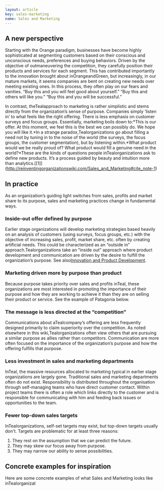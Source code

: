 ```yaml
---
layout: article
key: sales-marketing
name: Sales and Marketing
---
```

<!--StartFragment-->

## A new perspective

Starting with the Orange paradigm, businesses have become highly sophisticated at segmenting customers based on their conscious and unconscious needs, preferences and buying behaviors. Driven by the objective of outmaneuvering the competition, they carefully position their products and services for each segment. This has contributed importantly to the innovation brought about inOrangeandGreen, but increasingly, in our mature markets, it seems companies are bent on creating new needs over meeting existing ones. In this process, they often play on our fears and vanities. “Buy this and you will feel good about yourself.” “Buy this and others will like you.” “Buy this and you will be successful.”

In contrast, theTealapproach to marketing is rather simplistic and stems directly from the organization’s sense of purpose. Companies simply ‘listen in’ to what feels like the right offering. There is less emphasis on customer surveys and focus groups. Essentially, marketing boils down to:*This is our offer. At this moment, we feel this is the best we can possibly do. We hope you will like it.*In a strange paradox,Tealorganizations go about filling a need not by tuning in to the noise of the world (the surveys, the focus groups, the customer segmentation), but by listening within.*What product would we be really proud of? What product would fill a genuine need in the world?*These are the kinds of questions people inTealorganizations ask to define new products. It’s a process guided by beauty and intuition more than analytics.\[[1]](http://reinventingorganizationswiki.com/Sales_and_Marketing#cite_note-1)

<!--EndFragment-->

<!--StartFragment-->

## In practice

As an organization’s guiding light switches from sales, profits and market share to its purpose, sales and marketing practices change in fundamental ways.

### Inside-out offer defined by purpose

Earlier stage organizations will develop marketing strategies based heavily on an analysis of customers (using surveys, focus groups, etc.) with the objective of increasing sales, profit, market share, etc. often by creating artificial needs. This could be characterized as an “outside in” approach.Tealorganizations take an “inside out” approach where product development and communication are driven by the desire to fulfill the organization’s purpose. See also[Innovation and Product Development](http://reinventingorganizationswiki.com/Innovation_and_Product_Development "Innovation and Product Development").

### Marketing driven more by purpose than product

Because purpose takes priority over sales and profits inTeal, these organizations are most interested in promoting the importance of their purpose and how they are working to achieve it than they are on selling their product or service. See the example of Patagonia below.

### The message is less directed at the “competition”

Communications about aTealcompany’s offering are less frequently designed primarily to claim superiority over the competition. As noted elsewhere in this wiki,Tealorganizations often view others that are pursuing a similar purpose as allies rather than competitors. Communication are more often focused on the importance of the organization’s purpose and how the offering fulfills that purpose.

### Less investment in sales and marketing departments

InTeal, the massive resources allocated to marketing typical in earlier stage organizations are largely gone. Traditional sales and marketing departments often do not exist. Responsibility is distributed throughout the organisation through self-managing teams who have direct customer contact. Within project teams there is often a role which links directly to the customer and is responsible for communicating with him and feeding back issues or opportunities to the team.

### Fewer top-down sales targets

InTealorganizations, self-set targets may exist, but top-down targets usually don't. Targets are problematic for at least three reasons:

1. They rest on the assumption that we can predict the future.
2. They may skew our focus away from purpose.
3. They may narrow our ability to sense possibilities.



<!--EndFragment-->

<!--StartFragment-->

## Concrete examples for inspiration

Here are some concrete examples of what Sales and Marketing looks like inTealorganizat

<!--EndFragment-->
